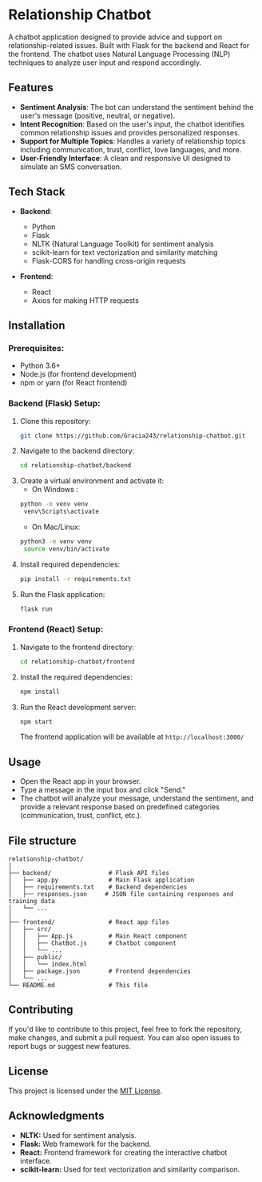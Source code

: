 # Relationship Chatbot

A chatbot application designed to provide advice and support on relationship-related issues. Built with Flask for the backend and React for the frontend. The chatbot uses Natural Language Processing (NLP) techniques to analyze user input and respond accordingly.

## Features

- **Sentiment Analysis**: The bot can understand the sentiment behind the user's message (positive, neutral, or negative).
- **Intent Recognition**: Based on the user's input, the chatbot identifies common relationship issues and provides personalized responses.
- **Support for Multiple Topics**: Handles a variety of relationship topics including communication, trust, conflict, love languages, and more.
- **User-Friendly Interface**: A clean and responsive UI designed to simulate an SMS conversation.

## Tech Stack

- **Backend**: 
  - Python
  - Flask
  - NLTK (Natural Language Toolkit) for sentiment analysis
  - scikit-learn for text vectorization and similarity matching
  - Flask-CORS for handling cross-origin requests

- **Frontend**:
  - React
  - Axios for making HTTP requests

## Installation

### Prerequisites:

- Python 3.6+
- Node.js (for frontend development)
- npm or yarn (for React frontend)

### Backend (Flask) Setup:

1. Clone this repository:
   ```bash
   git clone https://github.com/Gracia243/relationship-chatbot.git
   ```
2. Navigate to the backend directory:
   ```bash
   cd relationship-chatbot/backend
   ```
3. Create a virtual environment and activate it:
    - On Windows :
   ```bash
   python -m venv venv
    venv\Scripts\activate
   ```
   - On Mac/Linux:
   ```bash
   python3 -m venv venv
    source venv/bin/activate
   ```
4. Install required dependencies:
   ```bash
   pip install -r requirements.txt
   ```
5. Run the Flask application:
   ```bash
   flask run
   ```

### Frontend (React) Setup:

1. Navigate to the frontend directory:
   ```bash
   cd relationship-chatbot/frontend
   ```
2. Install the required dependencies:
   ```bash
   npm install
   ```
3. Run the React development server:
   ```bash
   npm start
   ```

   The frontend application will be available at
   `http://localhost:3000/`

## Usage

- Open the React app in your browser.
- Type a message in the input box and click "Send."
- The chatbot will analyze your message, understand the sentiment, and provide a relevant response based on predefined categories (communication, trust, conflict, etc.).

## File structure
```plaintext
relationship-chatbot/
│
├── backend/                # Flask API files
│   ├── app.py              # Main Flask application
│   ├── requirements.txt    # Backend dependencies
│   ├── responses.json     # JSON file containing responses and training data
│   └── ...
│
├── frontend/               # React app files
│   ├── src/
│   │   ├── App.js          # Main React component
│   │   ├── ChatBot.js      # Chatbot component
│   │   └── ...
│   ├── public/
│   │   └── index.html
│   ├── package.json        # Frontend dependencies
│   └── ...
└── README.md               # This file
```

## Contributing

If you'd like to contribute to this project, feel free to fork the repository, make changes, and submit a pull request. You can also open issues to report bugs or suggest new features.

## License

This project is licensed under the [MIT License](LICENSE).

## Acknowledgments

- **NLTK:** Used for sentiment analysis.
- **Flask:** Web framework for the backend.
- **React:** Frontend framework for creating the interactive chatbot interface.
- **scikit-learn:** Used for text vectorization and similarity comparison.

